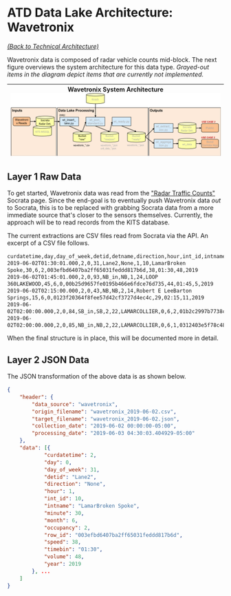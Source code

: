 # ATD Data Lake Architecture: Wavetronix

*[(Back to Technical Architecture)](tech_architecture.md)*

Wavetronix data is composed of radar vehicle counts mid-block. The next figure overviews the system architecture for this data type. *Grayed-out items in the diagram depict items that are currently not implemented.*

| Wavetronix System Architecture <br><img src="figures/new_wt_overview.png">
|---

## Layer 1 Raw Data

To get started, Wavetronix data was read from the ["Radar Traffic Counts"](https://data.austintexas.gov/Transportation-and-Mobility/Radar-Traffic-Counts/i626-g7ub) Socrata page. Since the end-goal is to eventually push Wavetronix data *out* to Socrata, this is to be replaced with grabbing Socrata data from a more immediate source that's closer to the sensors themselves. Currently, the approach will be to read records from the KITS database.

The current extractions are CSV files read from Socrata via the API. An excerpt of a CSV file follows.

```
curdatetime,day,day_of_week,detid,detname,direction,hour,int_id,intname,minute,month,occupancy,row_id,speed,timebin,volume,year
2019-06-02T01:30:01.000,2,0,31,Lane2,None,1,10,LamarBroken Spoke,30,6,2,003efbd6407ba2ff65031feddd817b6d,38,01:30,48,2019
2019-06-02T01:45:01.000,2,0,93,NB_in,NB,1,24,LOOP 360LAKEWOOD,45,6,0,00b25d9657fe0195b466e6fdce76d735,44,01:45,5,2019
2019-06-02T02:15:00.000,2,0,43,NB,NB,2,14,Robert E LeeBarton Springs,15,6,0,0123f20364f8fee57d42cf3727d4ec4c,29,02:15,11,2019
2019-06-02T02:00:00.000,2,0,84,SB_in,SB,2,22,LAMARCOLLIER,0,6,2,01b2c2997b7738c3145205209028db81,40,02:00,55,2019
2019-06-02T02:00:00.000,2,0,85,NB_in,NB,2,22,LAMARCOLLIER,0,6,1,0312403e5f78c48467b27dbf47eb8842,41,02:00,24,2019
```

When the final structure is in place, this will be documented more in detail.

## Layer 2 JSON Data
The JSON transformation of the above data is as shown below.

```json
{
	"header": {
		"data_source": "wavetronix",
		"origin_filename": "wavetronix_2019-06-02.csv",
		"target_filename": "wavetronix_2019-06-02.json",
		"collection_date": "2019-06-02 00:00:00-05:00",
		"processing_date": "2019-06-03 04:30:03.404929-05:00"
	},
	"data": [{
			"curdatetime": 2,
			"day": 0,
			"day_of_week": 31,
			"detid": "Lane2",
			"direction": "None",
			"hour": 1,
			"int_id": 10,
			"intname": "LamarBroken Spoke",
			"minute": 30,
			"month": 6,
			"occupancy": 2,
			"row_id": "003efbd6407ba2ff65031feddd817b6d",
			"speed": 38,
			"timebin": "01:30",
			"volume": 48,
			"year": 2019
		}, ...
	]
}
```

